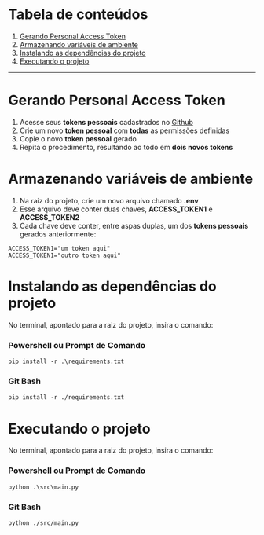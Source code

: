 # Tabela de conteúdos
  1. [Gerando Personal Access Token](#gerando-personal-access-token)
  2. [Armazenando variáveis de ambiente](#armazenando-variáveis-de-ambiente)
  3. [Instalando as dependências do projeto](#instalando-as-dependências-do-projeto)
  4. [Executando o projeto](#executando-o-projeto)

  ---

# Gerando Personal Access Token

  1. Acesse seus **tokens pessoais** cadastrados no [Github](https://github.com/settings/tokens)
  2. Crie um novo **token pessoal** com **todas** as permissões definidas
  3. Copie o novo **token pessoal** gerado
  4. Repita o procedimento, resultando ao todo em **dois novos tokens**

# Armazenando variáveis de ambiente

  1. Na raiz do projeto, crie um novo arquivo chamado **.env**
  2. Esse arquivo deve conter duas chaves, **ACCESS_TOKEN1** e **ACCESS_TOKEN2**
  3. Cada chave deve conter, entre aspas duplas, um dos **tokens pessoais** gerados anteriormente:

  ```
  ACCESS_TOKEN1="um token aqui"
  ACCESS_TOKEN1="outro token aqui"
  ```

# Instalando as dependências do projeto

  No terminal, apontado para a raiz do projeto, insira o comando:

  ### Powershell ou Prompt de Comando
  ```
  pip install -r .\requirements.txt
  ```
  ### Git Bash
  ```
  pip install -r ./requirements.txt
  ```

# Executando o projeto

  No terminal, apontado para a raiz do projeto, insira o comando:
  
  ### Powershell ou Prompt de Comando
  ```
  python .\src\main.py
  ```
  ### Git Bash
  ```
  python ./src/main.py
  ```